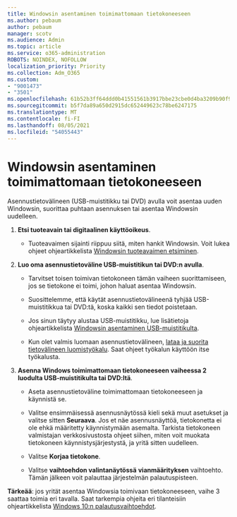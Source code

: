 ```yaml
---
title: Windowsin asentaminen toimimattomaan tietokoneeseen
ms.author: pebaum
author: pebaum
manager: scotv
ms.audience: Admin
ms.topic: article
ms.service: o365-administration
ROBOTS: NOINDEX, NOFOLLOW
localization_priority: Priority
ms.collection: Adm_O365
ms.custom:
- "9001473"
- "3501"
ms.openlocfilehash: 61b52b3ff64ddd0b41551561b3917bbe23cbe0d4ba3209b90f9079bef2c18225
ms.sourcegitcommit: b5f7da89a650d2915dc652449623c78be6247175
ms.translationtype: MT
ms.contentlocale: fi-FI
ms.lasthandoff: 08/05/2021
ms.locfileid: "54055443"
---
```

# <a name="install-windows-on-a-nonfunctional-pc"></a>Windowsin asentaminen toimimattomaan tietokoneeseen

Asennustietovälineen (USB-muistitikku tai DVD) avulla voit asentaa uuden Windowsin, suorittaa puhtaan asennuksen tai asentaa Windowsin uudelleen.

1. **Etsi tuoteavain tai digitaalinen käyttöoikeus**.

    - Tuoteavaimen sijainti riippuu siitä, miten hankit Windowsin. Voit lukea ohjeet ohjeartikkelista [Windowsin tuoteavaimen etsiminen](https://support.microsoft.com/help/10749/windows-10-find-product-key). 

2. **Luo oma asennustietoväline USB-muistitikun tai DVD:n avulla**.

    - Tarvitset toisen toimivan tietokoneen tämän vaiheen suorittamiseen, jos se tietokone ei toimi, johon haluat asentaa Windowsin.

    - Suosittelemme, että käytät asennustietovälineenä tyhjää USB-muistitikkua tai DVD:tä, koska kaikki sen tiedot poistetaan.

    - Jos sinun täytyy alustaa USB-muistitikku, lue lisätietoja ohjeartikkelista [Windowsin asentaminen USB-muistitikulta](https://docs.microsoft.com/windows-hardware/manufacture/desktop/install-windows-from-a-usb-flash-drive).

    - Kun olet valmis luomaan asennustietovälineen, [lataa ja suorita tietovälineen luomistyökalu](https://www.microsoft.com/software-download/windows10). Saat ohjeet työkalun käyttöön itse työkalusta.

3. **Asenna Windows toimimattomaan tietokoneeseen vaiheessa 2 luodulta USB-muistitikulta tai DVD:ltä**.

    - Aseta asennustietoväline toimimattomaan tietokoneeseen ja käynnistä se.

    - Valitse ensimmäisessä asennusnäytössä kieli sekä muut asetukset ja valitse sitten **Seuraava**. Jos et näe asennusnäyttöä, tietokonetta ei ole ehkä määritetty käynnistymään asemalta. Tarkista tietokoneen valmistajan verkkosivustosta ohjeet siihen, miten voit muokata tietokoneen käynnistysjärjestystä, ja yritä sitten uudelleen.

    - Valitse **Korjaa tietokone**.

    - Valitse **vaihtoehdon valintanäytössä** **vianmäärityksen** vaihtoehto. Tämän jälkeen voit palauttaa järjestelmän palautuspisteen.

**Tärkeää**: jos yrität asentaa Windowsia toimivaan tietokoneeseen, vaihe 3 saattaa toimia eri tavalla. Saat tarkempia ohjeita eri tilanteisiin ohjeartikkelista [Windows 10:n palautusvaihtoehdot](https://support.microsoft.com/help/12415/windows-10-recovery-options).
